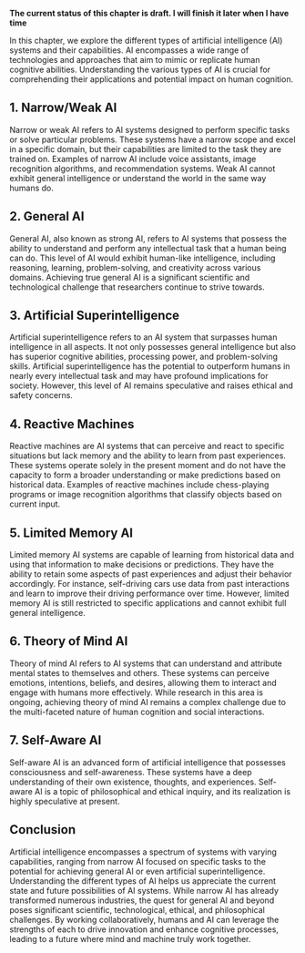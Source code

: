 **The current status of this chapter is draft. I will finish it later when I have time**

In this chapter, we explore the different types of artificial intelligence (AI) systems and their capabilities. AI encompasses a wide range of technologies and approaches that aim to mimic or replicate human cognitive abilities. Understanding the various types of AI is crucial for comprehending their applications and potential impact on human cognition.

**1. Narrow/Weak AI**
---------------------

Narrow or weak AI refers to AI systems designed to perform specific tasks or solve particular problems. These systems have a narrow scope and excel in a specific domain, but their capabilities are limited to the task they are trained on. Examples of narrow AI include voice assistants, image recognition algorithms, and recommendation systems. Weak AI cannot exhibit general intelligence or understand the world in the same way humans do.

**2. General AI**
-----------------

General AI, also known as strong AI, refers to AI systems that possess the ability to understand and perform any intellectual task that a human being can do. This level of AI would exhibit human-like intelligence, including reasoning, learning, problem-solving, and creativity across various domains. Achieving true general AI is a significant scientific and technological challenge that researchers continue to strive towards.

**3. Artificial Superintelligence**
-----------------------------------

Artificial superintelligence refers to an AI system that surpasses human intelligence in all aspects. It not only possesses general intelligence but also has superior cognitive abilities, processing power, and problem-solving skills. Artificial superintelligence has the potential to outperform humans in nearly every intellectual task and may have profound implications for society. However, this level of AI remains speculative and raises ethical and safety concerns.

**4. Reactive Machines**
------------------------

Reactive machines are AI systems that can perceive and react to specific situations but lack memory and the ability to learn from past experiences. These systems operate solely in the present moment and do not have the capacity to form a broader understanding or make predictions based on historical data. Examples of reactive machines include chess-playing programs or image recognition algorithms that classify objects based on current input.

**5. Limited Memory AI**
------------------------

Limited memory AI systems are capable of learning from historical data and using that information to make decisions or predictions. They have the ability to retain some aspects of past experiences and adjust their behavior accordingly. For instance, self-driving cars use data from past interactions and learn to improve their driving performance over time. However, limited memory AI is still restricted to specific applications and cannot exhibit full general intelligence.

**6. Theory of Mind AI**
------------------------

Theory of mind AI refers to AI systems that can understand and attribute mental states to themselves and others. These systems can perceive emotions, intentions, beliefs, and desires, allowing them to interact and engage with humans more effectively. While research in this area is ongoing, achieving theory of mind AI remains a complex challenge due to the multi-faceted nature of human cognition and social interactions.

**7. Self-Aware AI**
--------------------

Self-aware AI is an advanced form of artificial intelligence that possesses consciousness and self-awareness. These systems have a deep understanding of their own existence, thoughts, and experiences. Self-aware AI is a topic of philosophical and ethical inquiry, and its realization is highly speculative at present.

**Conclusion**
--------------

Artificial intelligence encompasses a spectrum of systems with varying capabilities, ranging from narrow AI focused on specific tasks to the potential for achieving general AI or even artificial superintelligence. Understanding the different types of AI helps us appreciate the current state and future possibilities of AI systems. While narrow AI has already transformed numerous industries, the quest for general AI and beyond poses significant scientific, technological, ethical, and philosophical challenges. By working collaboratively, humans and AI can leverage the strengths of each to drive innovation and enhance cognitive processes, leading to a future where mind and machine truly work together.
